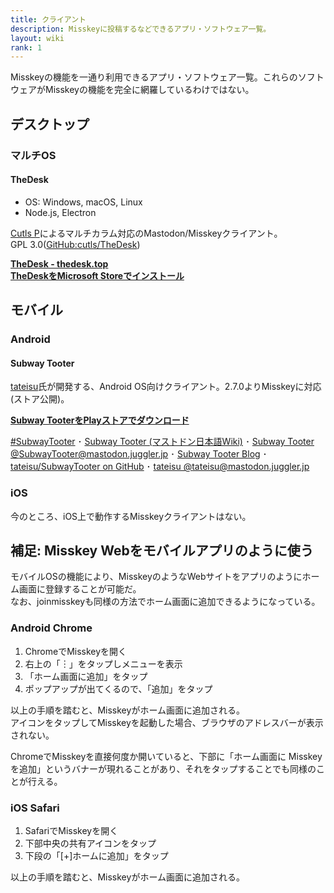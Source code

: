 ```yaml
---
title: クライアント
description: Misskeyに投稿するなどできるアプリ・ソフトウェア一覧。
layout: wiki
rank: 1
---
```

Misskeyの機能を一通り利用できるアプリ・ソフトウェア一覧。これらのソフトウェアがMisskeyの機能を完全に網羅しているわけではない。

## デスクトップ
### マルチOS
#### TheDesk
- OS: Windows, macOS, Linux  
- Node.js, Electron

[Cutls P](https://kirishima.cloud/@Cutls)によるマルチカラム対応のMastodon/Misskeyクライアント。  
GPL 3.0([GitHub:cutls/TheDesk](https://github.com/cutls/TheDesk))

**[TheDesk - thedesk.top](https://thedesk.top/)**  
**[TheDeskをMicrosoft Storeでインストール](https://www.microsoft.com/store/productId/9P2NDNZ0GWZF)**

<!--
#### taqz
Node.jsを使ったCLIツール。インスタンスを複数登録し、投稿できる。

**[taqz](https://github.com/tamaina/taqz)**
-->

## モバイル
### Android

#### Subway Tooter
[tateisu](https://mastodon.juggler.jp/@tateisu)氏が開発する、Android OS向けクライアント。2.7.0よりMisskeyに対応(ストア公開)。

**[Subway TooterをPlayストアでダウンロード](https://play.google.com/store/apps/details?id=jp.juggler.subwaytooter&hl=ja)**

[#SubwayTooter](https://mastodon.juggler.jp/tags/subwaytooter) ･ [Subway Tooter (マストドン日本語Wiki)](https://ja.mstdn.wiki/Subway_Tooter) ･ [Subway Tooter @SubwayTooter@mastodon.juggler.jp](https://mastodon.juggler.jp/@SubwayTooter) ･ [Subway Tooter Blog](http://subwaytooter.hatenadiary.jp/) ･ [tateisu/SubwayTooter on GitHub](https://github.com/tateisu/SubwayTooter) ･ [tateisu @tateisu@mastodon.juggler.jp](https://mastodon.juggler.jp/@tateisu)

### iOS
今のところ、iOS上で動作するMisskeyクライアントはない。

## 補足: Misskey Webをモバイルアプリのように使う
モバイルOSの機能により、MisskeyのようなWebサイトをアプリのようにホーム画面に登録することが可能だ。  
なお、joinmisskeyも同様の方法でホーム画面に追加できるようになっている。

### Android Chrome
1. ChromeでMisskeyを開く
2. 右上の「︙」をタップしメニューを表示
3. 「ホーム画面に追加」をタップ
4. ポップアップが出てくるので、「追加」をタップ

以上の手順を踏むと、Misskeyがホーム画面に追加される。  
アイコンをタップしてMisskeyを起動した場合、ブラウザのアドレスバーが表示されない。

ChromeでMisskeyを直接何度か開いていると、下部に「ホーム画面に Misskey を追加」というバナーが現れることがあり、それをタップすることでも同様のことが行える。

### iOS Safari
1. SafariでMisskeyを開く
2. 下部中央の共有アイコンをタップ
3. 下段の「[+]ホームに追加」をタップ

以上の手順を踏むと、Misskeyがホーム画面に追加される。 
